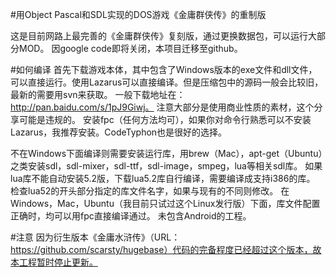#用Object Pascal和SDL实现的DOS游戏《金庸群侠传》的重制版

这是目前网路上最完善的《金庸群侠传》复刻版，通过更换数据包，可以运行大部分MOD。
因google code即将关闭，本项目迁移至github。

#如何编译
首先下载游戏本体，其中包含了Windows版本的exe文件和dll文件，可以直接运行。使用Lazarus可以直接编译。但是压缩包中的源码一般会比较旧，最新的需要用svn来获取。
一般下载地址在：http://pan.baidu.com/s/1pJ9Giwj。
注意大部分是使用商业性质的素材，这个分享可能是违规的。
安装fpc（任何方法均可），如果你对命令行熟悉可以不安装Lazarus，我推荐安装。CodeTyphon也是很好的选择。

不在Windows下面编译则需要安装运行库，用brew（Mac），apt-get（Ubuntu）之类安装sdl，sdl-mixer，sdl-ttf，sdl-image，smpeg，lua等相关sdl库。
如果lua库不能自动安装5.2版，下载lua5.2库自行编译，需要编译成支持i386的库。
检查lua52的开头部分指定的库文件名字，如果与现有的不同则修改。
在Windows，Mac，Ubuntu（我目前只试过这个Linux发行版）下面，库文件配置正确时，均可以用fpc直接编译通过。
未包含Android的工程。

#注意
因为衍生版本《金庸水浒传》（URL：https://github.com/scarsty/hugebase）代码的完备程度已经超过这个版本，故本工程暂时停止更新。
